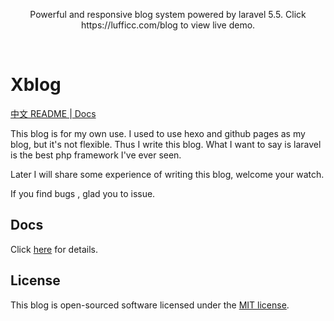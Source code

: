 
<p align="center">Powerful and responsive blog system powered by laravel 5.5. Click https://lufficc.com/blog to view live demo.</p>
<br>

# Xblog

[中文 README ](README_zh.md)|[ Docs ](https://lufficc.com/blog/how-to-install-my-blog)

This blog is for my own use. I used to use hexo and github pages as my blog, but it's not flexible. Thus I write this
blog. What I want to say is laravel is the best php framework I've ever seen.

Later I will share some experience of writing this blog, welcome your watch.

If you find bugs , glad you to issue.


## Docs

Click [here](https://lufficc.com/blog/how-to-install-my-blog) for details.

## License

This blog is open-sourced software licensed under the [MIT license](http://opensource.org/licenses/MIT).
